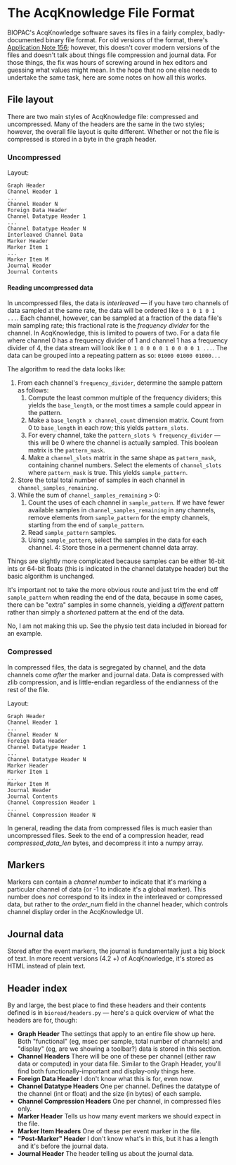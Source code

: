 # The AcqKnowledge File Format

BIOPAC's AcqKnowledge software saves its files in a fairly complex, badly-documented binary file format. For old versions of the format, there's [Application Note 156](http://www.biopac.com/Manuals/app_pdf/app156.pdf); however, this doesn't cover modern versions of the files and doesn't talk about things file compression and journal data. For those things, the fix was hours of screwing around in hex editors and guessing what values might mean. In the hope that no one else needs to undertake the same task, here are some notes on how all this works.

## File layout

There are two main styles of AcqKnowledge file: compressed and uncompressed. Many of the headers are the same in the two styles; however, the overall file layout is quite different. Whether or not the file is compressed is stored in a byte in the graph header.

### Uncompressed

Layout:

```
Graph Header
Channel Header 1
...
Channel Header N
Foreign Data Header
Channel Datatype Header 1
...
Channel Datatype Header N
Interleaved Channel Data
Marker Header
Marker Item 1
...
Marker Item M
Journal Header
Journal Contents
```

#### Reading uncompressed data

In uncompressed files, the data is *interleaved* — if you have two channels of data sampled at the same rate, the data will be ordered like `0 1 0 1 0 1 ...`.  Each channel, however, can be sampled at a fraction of the data file's main sampling rate; this fractional rate is the *frequency divider* for the channel. In AcqKnowledge, this is limited to powers of two. For a data file where channel 0 has a frequency divider of 1 and channel 1 has a frequency divider of 4, the data stream will look like `0 1 0 0 0 0 1 0 0 0 0 1 ...`. The data can be grouped into a repeating pattern as so: `01000 01000 01000...`

The algorithm to read the data looks like:

1. From each channel's `frequency_divider`, determine the sample pattern as follows:
   1. Compute the least common multiple of the frequency dividers; this yields the `base_length`, or the most times a sample could appear in the pattern.
   2. Make a `base_length x channel_count` dimension matrix. Count from 0 to `base_length` in each row; this yields `pattern_slots`.
   3. For every channel, take the `pattern_slots % frequency_divider` — this will be 0 where the channel is actually sampled. This boolean matrix is the `pattern_mask`.
   4. Make a `channel_slots` matrix in the same shape as `pattern_mask`, containing channel numbers. Select the elements of `channel_slots` where `pattern_mask` is true. This yields `sample_pattern`.
2. Store the total total number of samples in each channel in `channel_samples_remaining`.
3. While the sum of `channel_samples_remaining` > 0:
   1. Count the uses of each channel in `sample_pattern`. If we have fewer available samples in `channel_samples_remaining` in any channels, remove elements from `sample_pattern` for the empty channels, starting from the end of `sample_pattern`.
   2. Read `sample_pattern` samples.
   3. Using `sample_pattern`, select the samples in the data for each channel.
   4: Store those in a permenent channel data array.

Things are slightly more complicated because samples can be either 16-bit ints or 64-bit floats (this is indicated in the channel datatype header) but the basic algorithm is unchanged.

It's important not to take the more obvious route and just trim the end off `sample_pattern` when reading the end of the data, because in some cases, there can be "extra" samples in some channels, yielding a *different* pattern rather than simply a *shortened* pattern at the end of the data.

No, I am not making this up. See the physio test data included in bioread for an example.

### Compressed

In compressed files, the data is segregated by channel, and the data channels come *after* the marker and journal data. Data is compressed with zlib compression, and is little-endian regardless of the endianness of the rest of the file.

Layout:

```
Graph Header
Channel Header 1
...
Channel Header N
Foreign Data Header
Channel Datatype Header 1
...
Channel Datatype Header N
Marker Header
Marker Item 1
...
Marker Item M
Journal Header
Journal Contents
Channel Compression Header 1
...
Channel Compression Header N
```

In general, reading the data from compressed files is much easier than uncompressed files. Seek to the end of a compression header, read *compressed_data_len* bytes, and decompress it into a numpy array.

## Markers

Markers can contain a *channel number* to indicate that it's marking a particular channel of data (or -1 to indicate it's a global marker). This number does *not* correspond to its index in the interleaved or compressed data, but rather to the *order_num* field in the channel header, which controls channel display order in the AcqKnowledge UI.

## Journal data

Stored after the event markers, the journal is fundamentally just a big block of text. In more recent versions (4.2 +) of AcqKnowledge, it's stored as HTML instead of plain text.

## Header index

By and large, the best place to find these headers and their contents defined is in `bioread/headers.py` — here's a quick overview of what the headers are for, though:

* **Graph Header** The settings that apply to an entire file show up here. Both "functional" (eg, msec per sample, total number of channels) and "display" (eg, are we showing a toolbar?) data is stored in this section.
* **Channel Headers** There will be one of these per channel (either raw data or computed) in your data file. Similar to the Graph Header, you'll find both functionally-important and display-only things here.
* **Foreign Data Header** I don't know what this is for, even now.
* **Channel Datatype Headers** One per channel. Defines the datatype of the channel (int or float) and the size (in bytes) of each sample.
* **Channel Compression Headers** One per channel, in compressed files only.
* **Marker Header** Tells us how many event markers we should expect in the file.
* **Marker Item Headers** One of these per event marker in the file.
* **"Post-Marker" Header** I don't know what's in this, but it has a length and it's before the journal data.
* **Journal Header** The header telling us about the journal data.

